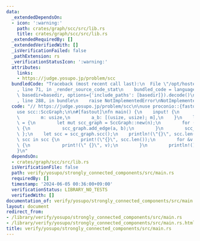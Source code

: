 ```yaml
---
data:
  _extendedDependsOn:
  - icon: ':warning:'
    path: crates/graph/scc/src/lib.rs
    title: crates/graph/scc/src/lib.rs
  _extendedRequiredBy: []
  _extendedVerifiedWith: []
  _isVerificationFailed: false
  _pathExtension: rs
  _verificationStatusIcon: ':warning:'
  attributes:
    links:
    - https://judge.yosupo.jp/problem/scc
  bundledCode: "Traceback (most recent call last):\n  File \"/opt/hostedtoolcache/Python/3.10.15/x64/lib/python3.10/site-packages/onlinejudge_verify/documentation/build.py\"\
    , line 71, in _render_source_code_stat\n    bundled_code = language.bundle(stat.path,\
    \ basedir=basedir, options={'include_paths': [basedir]}).decode()\n  File \"/opt/hostedtoolcache/Python/3.10.15/x64/lib/python3.10/site-packages/onlinejudge_verify/languages/rust.py\"\
    , line 288, in bundle\n    raise NotImplementedError\nNotImplementedError\n"
  code: "// https://judge.yosupo.jp/problem/scc\n\nuse proconio::{fastout, input};\n\
    use scc::SccGraph;\n\n#[fastout]\nfn main() {\n    input! {\n        n: usize,\n\
    \        m: usize,\n        a_b: [(usize, usize); m],\n    }\n    let scc_graph\
    \ = {\n        let mut scc_graph = SccGraph::new(n);\n        for (a, b) in a_b\
    \ {\n            scc_graph.add_edge(a, b);\n        }\n        scc_graph\n   \
    \ };\n    let scc = scc_graph.scc();\n    println!(\"{}\", scc.len());\n    for\
    \ scc in scc {\n        print!(\"{}\", scc.len());\n        for &v in scc.iter()\
    \ {\n            print!(\" {}\", v);\n        }\n        println!();\n    }\n\
    }\n"
  dependsOn:
  - crates/graph/scc/src/lib.rs
  isVerificationFile: false
  path: verify/yosupo/strongly_connected_components/src/main.rs
  requiredBy: []
  timestamp: '2024-06-05 00:36:00+09:00'
  verificationStatus: LIBRARY_NO_TESTS
  verifiedWith: []
documentation_of: verify/yosupo/strongly_connected_components/src/main.rs
layout: document
redirect_from:
- /library/verify/yosupo/strongly_connected_components/src/main.rs
- /library/verify/yosupo/strongly_connected_components/src/main.rs.html
title: verify/yosupo/strongly_connected_components/src/main.rs
---
```

